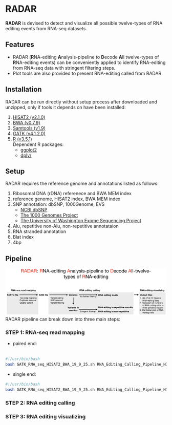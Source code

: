 # RADAR
**RADAR** is devised to detect and visualize all possible twelve-types of RNA editing events from RNA-seq datasets.

## Features
* RADAR (**R**NA-editing **A**nalysis-pipeline to **D**ecode **A**ll twelve-types of **R**NA-editing events) can be conveniently applied to identify RNA-editing from RNA-seq data with stringent filtering steps.
*  Plot tools are also provided to present RNA-editing called from RADAR.

## Installation
RADAR can be run directly without setup process after downloaded and unzipped, only if tools it depends on have been installed:

1. [HISAT2 (v2.1.0)](https://ccb.jhu.edu/software/hisat2/index.shtml)
2. [BWA (v0.7.9)](http://bio-bwa.sourceforge.net/)
3. [Samtools (v1.9)](http://www.htslib.org/)
4. [GATK (v4.1.2.0)](https://software.broadinstitute.org/gatk/)
5. [R (v3.5.1)](https://www.r-project.org)<br/>
    Dependent R packages:
    * [ggplot2](https://ggplot2.tidyverse.org/index.html)
    * [dplyr](https://dplyr.tidyverse.org/index.html)

## Setup
RADAR requires the reference genome and annotations listed as follows:
1. Ribosomal DNA (rDNA) referenece and BWA MEM index
2. reference genome, HISAT2 index, BWA MEM index
3. SNP annotation: dbSNP, 1000Genome, EVS
    * [NCBI dbSNP](http://www.ncbi.nlm.nih.gov/SNP/)
    * [The 1000 Genomes Project](https://www.internationalgenome.org/)
    * [The University of Washington Exome Sequencing Project](http://evs.gs.washington.edu/EVS/)
4. Alu, repetitive non-Alu, non-repetitive annotataion
5. RNA stranded annotation
6. Blat index
7. 4bp

## Pipeline
<img src="https://github.com/xiongyichun/RADAR/blob/master/RADAR.jpg"  alt="RADAR pipeline" />
RADAR pipeline can break down into three main steps:

### STEP 1: RNA-seq read mapping

* paired end:
```bash

#!/usr/bin/bash
bash GATK_RNA_seq_HISAT2_BWA_19_9_25.sh RNA_Editing_Calling_Pipeline_HISAT2_BWA_followed_by_GATK_HaplotypeCaller -1 ${path_of_fastq1} -2 ${path_of_fastq2}  -o ${output_dir} -n ${name} -g ${ref_genome} -t ${maximum_threads}
```
* single end:
```bash
#!/usr/bin/bash
bash GATK_RNA_seq_HISAT2_BWA_19_9_25.sh RNA_Editing_Calling_Pipeline_HISAT2_BWA_followed_by_GATK_HaplotypeCaller -s ${path_of_fastq} -o ${output_dir} -n ${name} -g ${ref_genome} -t ${maximum_threads}
```

### STEP 2: RNA editing calling

### STEP 3: RNA editing visualizing

